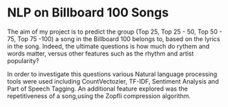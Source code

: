 # NLP on Billboard 100 Songs

The aim of my project is to predict the group (Top 25, Top 25 - 50, Top 50 - 75, Top 75 -100) a song in the Billboard 100 belongs to, based on the lyrics in the song. Indeed, the ultimate questions is how much do rythem and words matter, versus other features such as the rhythm and artist popularity?

In order to investigate this questions various Natural language processing tools were used including CountVectozier, TF-IDF, Sentiment Analysis and Part of Speech Tagging. An additional feature explored was the repetitiveness of a song,using the Zopfli compression algorithm.
